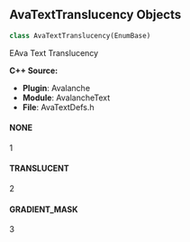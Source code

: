 ## AvaTextTranslucency Objects

```python
class AvaTextTranslucency(EnumBase)
```

EAva Text Translucency

**C++ Source:**

- **Plugin**: Avalanche
- **Module**: AvalancheText
- **File**: AvaTextDefs.h

<a id="unreal.AvaTextTranslucency.NONE"></a>

#### NONE

1

<a id="unreal.AvaTextTranslucency.TRANSLUCENT"></a>

#### TRANSLUCENT

2

<a id="unreal.AvaTextTranslucency.GRADIENT_MASK"></a>

#### GRADIENT_MASK

3

<a id="unreal.CEClonerCollisionRadiusMode"></a>